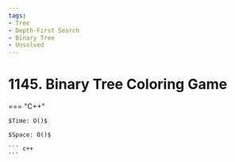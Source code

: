 ```yaml
---
tags:
- Tree
- Depth-First Search
- Binary Tree
- Unsolved
---
```



# 1145. Binary Tree Coloring Game

=== "C++"

    $Time: O()$

    $Space: O()$

    ``` c++
    ```